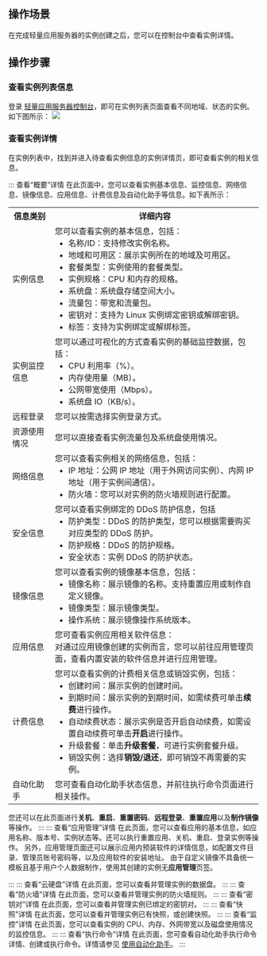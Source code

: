 ## 操作场景
在完成轻量应用服务器的实例创建之后，您可以在控制台中查看实例详情。

## 操作步骤
### 查看实例列表信息
登录 [轻量应用服务器控制台](https://console.cloud.tencent.com/lighthouse/instance/index)，即可在实例列表页面查看不同地域、状态的实例。如下图所示：
![](https://qcloudimg.tencent-cloud.cn/raw/89787cd8daa4b336e10c0ac8a468ea97.png)


### 查看实例详情
 在实例列表中，找到并进入待查看实例信息的实例详情页，即可查看实例的相关信息。


<dx-accordion>
::: 查看“概要”详情
在此页面中，您可以查看实例基本信息、监控信息、网络信息、镜像信息、应用信息、计费信息及自动化助手等信息。如下表所示：
<table>
	<tr><th width="17%">信息类别</th><th>详细内容</th></tr>
	<tr><td>实例信息</td>
	<td>您可以查看实例的基本信息，包括：<ul  style="margin: 0;">
	<li>名称/ID：支持修改实例名称。</li>
	<li>地域和可用区：展示实例所在的地域及可用区。</li>
	<li>套餐类型：实例使用的套餐类型。</li>
	<li>实例规格：CPU 和内存的规格。</li>
	<li>系统盘：系统盘存储空间大小。</li>
	<li>流量包：带宽和流量包。</li>
	<li>密钥对：支持为 Linux 实例绑定密钥或解绑密钥。</li>
	<li>标签：支持为实例绑定或解绑标签。</li>
	</ul>
	</td></tr>
	<tr><td>实例监控信息</td>
	<td>您可以通过可视化的方式查看实例的基础监控数据，包括：<ul  style="margin: 0;">
	<li>CPU 利用率（%）。</li>
	<li>内存使用量（MB）。</li>
	<li>公网带宽使用（Mbps）。</li>
	<li>系统盘 IO（KB/s）。</li>
  </ul></td></tr>
	<tr><td>远程登录</td>
	<td>您可以按需选择实例登录方式。</td></tr>
	<tr><td>资源使用情况</td>
	<td>您可以直接查看实例流量包及系统盘使用情况。</td></tr>	
	<tr><td>网络信息</td>
	<td>您可以查看实例相关的网络信息，包括：<ul  style="margin: 0;">
	<li>IP 地址：公网 IP 地址（用于外网访问实例）、内网 IP 地址（用于实例间通信）。</li>
	<li>防火墙：您可以对实例的防火墙规则进行配置。</li>
	</ul></td></tr>
	<tr><td>安全信息</td>
	<td>您可以查看实例绑定的 DDoS 防护信息，包括<ul  style="margin: 0;">
	<li>防护类型：DDoS 的防护类型，您可以根据需要购买对应类型的 DDoS 防护。</li>
	<li>防护规格：DDoS 的防护规格。</li>
	<li>安全状态：实例 DDoS 的防护状态。</li>
	</ul></td></tr>
	<tr><td>镜像信息</td>
	<td>您可以查看实例的镜像基本信息，包括：<ul  style="margin: 0;">
	<li>镜像名称：展示镜像的名称。支持重置应用或制作自定义镜像。</li>
	<li>镜像类型：展示镜像类型。</li>
	<li>操作系统：展示镜像操作系统版本。</li>
	</ul>
	</td>
	</tr>
	<tr>
	<td>应用信息</td>
	<td>您可查看实例应用相关软件信息：<br>
对通过应用镜像创建的实例而言，您可以前往应用管理页面，查看内置安装的软件信息并进行应用管理。
	</td></tr>
	<tr><td>计费信息</td>
	<td>您可以查看实例的计费相关信息或销毁实例，包括：<ul  style="margin: 0;">
	<li>创建时间：展示实例的创建时间。</li>
	<li>到期时间：展示实例的到期时间，如需续费可单击<b>续费</b>进行操作。</li>
	<li>自动续费状态：展示实例是否开启自动续费，如需设置自动续费可单击<b>开启</b>进行操作。</li>
	<li>升级套餐：单击<b>升级套餐</b>，可进行实例套餐升级。</li>
	<li>销毁实例：选择<b>销毁/退还</b>，即可销毁不再需要的实例。</li>
	</ul></td></tr>
	<tr>
	<td>自动化助手</td>
	<td>您可查看自动化助手状态信息，并前往执行命令页面进行相关操作。
	</td></tr>
</table>
	您还可以在此页面进行<b>关机</b>、<b>重启</b>、<b>重置密码</b>、<b>远程登录</b>、<b>重置应用</b>以及<b>制作镜像</b>等操作。
:::
::: 查看“应用管理”详情
在此页面，您可以查看应用的基本信息，如应用名称、版本号、实例状态等。还可以执行重置应用、关机、重启、登录实例等操作。
另外，应用管理页面还可以展示应用内预装软件的详情信息，如配置文件目录、管理员账号密码等，以及应用软件的安装地址。

<dx-alert infotype="explain" title="">
由于自定义镜像不具备统一模板且基于用户个人数据制作，使用其创建的实例无<b>应用管理</b>页签。
</dx-alert>

:::
::: 查看“云硬盘”详情
在此页面，您可以查看并管理实例的数据盘。
:::
::: 查看“防火墙”详情
在此页面，您可以查看并管理实例的防火墙规则。
:::
::: 查看“密钥对”详情
在此页面，您可以查看并管理实例已绑定的密钥对。
:::
::: 查看“快照”详情
在此页面，您可以查看并管理实例已有快照，或创建快照。
:::
::: 查看“监控”详情
在此页面，您可以查看实例的 CPU、内存、外网带宽以及磁盘使用情况的监控信息。
:::
::: 查看“执行命令”详情
在此页面，您可查看自动化助手执行命令详情、创建或执行命令。详情请参见 [使用自动化助手](https://cloud.tencent.com/document/product/1207/52631)。
:::
</dx-accordion>




